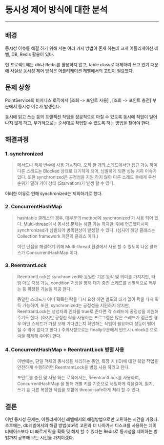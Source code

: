 # 동시성 제어 방식에 대한 분석
***************

## 배경
동시성 이슈를 해결 하기 위해 서는 여러 가지 방법이 존재 하는데 크게 어플리케이션 레벨, DB, Redis 활용이 있다.

현 프로젝트에는 db나 Redis를 활용하지 않고, table class로 대체하여 쓰고 있기 때문에 사실상 동시성 제어 방식은 어플리케이션 레벨에서의 고민이 필요했다.

## 문제 상황
PointService의 비지니스 로직에서 [조회 -> 포인트 사용] , [조회 -> 포인트 충전] 부분에서 동시성 이슈가 발생한다. 

동시에 읽고 쓰는 등의 트랜잭션 작업을 성공적으로 마칠 수 있도록 동시에 작업이 일어나지 않게 하고, 부가적으로는 순서대로 작업할 수 있도록 하는 방법을 찾아야 한다.

## 해결과정

### 1. synchronized  
> 메서드나 객체 변수에 사용 가능하다. 
> 오직 한 개의 스레드에서만 접근 가능 하며 다른 스레드는 Blocked 상태로 대기하게 되어, 남발하게 되면 성능 저하 이슈가 있다.
> 또한 synchronized은 공정성을 지원 하지 않아 다른 스레드 들에게 우선순위가 밀려 기아 상태 (Starvation)가 발생 할 수 있다.

이러한 이유로 인해 synchronized는 제외하기로 했다.

### 2. ConcurrentHashMap
> hashtable 클래스의 경우, 대부분의 method에 synchronized 가 사용 되어 있다.
> Multi-thread에서 동시성 문제는 해결 가능 하지만, 위에 언급했다시피 synchronized가 남발되어 병목현상이 발생할 수 있다. (심지어 해당 클래스는 Collection framework 이전의 클래스 이다.)
> 
> 이런 단점을 해결하기 위해 Multi-thread 환경에서 사용 할 수 있도록 나온 클래스가 ConcurrentHashMap 이다.

### 3. ReentrantLock
> ReentrantLock은 synchronized와 동일한 기본 동작 및 의미를 가지지만, 타임 아웃 지정 가능, condition 지정을 통해 대기 중인 스레드를 선별적으로 깨우는 등 확장된 기능을 제공 한다. 
> 
> 동일한 스레드가 이미 획득한 락을 다시 요청 하면 별도의 대기 없이 락을 다시 획득 가능하여, 
> 또한, synchronized는 공정성을 지원하지 않지만, ReentrantLock는 생성자의 인자를 true로 준다면 각 스레드에 공정성을 지원해 주기도 한다. (하지만 공정한 락을 사용하는 프로그램은 많은 스레드가 접근할 경우 어떤 스레드가 가장 오래 기다렸는지 확인하는 작업이 필요하여 성능이 떨어질 수 밖에 없다고 한다.)
> 주의사항으로는 finally구문에서 반드시 unlock() 으로 락을 해제해 주어야 한다.

### 4. ConcurrentHashMap + ReentrantLock 병렬 사용
> 이번에는, 단일 객체의 동시성을 처리하는 동안, 특정 키 (ID)에 대한 복합 작업을 안전하게 수행하려면 ReentrantLock을 병행 사용 하려고 한다.
> 
> 포인트를 충전 및 사용 하는 로직에서는, ReentrantLock를 사용하여, ConcurrentHashMap 을 통해 개별 키를 기준으로 세밀하게 락을걸어, 읽기, 쓰기 등 다른 복잡한 작업을 포함에 thread-safe하게 처리 할 수 있다.


## 결론
이번 동시성 문제는, 어플리케이션 레벨에서의 해결방법으로만 고민하는 시간을 가졌다. 추후에는, db레벨에서의 해결 방법(db락) 고민과 더 나아가서 디스크를 사용하는 데이터베이스보다 더 빠르게 락을 획득 및 해제 할 수 있다는 Redis로 동시성을 제어하는 방법까지
공부해 보는 시간을 가져야겠다.